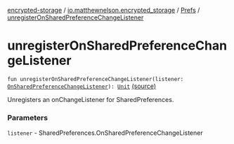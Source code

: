 [encrypted-storage](../../index.md) / [io.matthewnelson.encrypted_storage](../index.md) / [Prefs](index.md) / [unregisterOnSharedPreferenceChangeListener](./unregister-on-shared-preference-change-listener.md)

# unregisterOnSharedPreferenceChangeListener

`fun unregisterOnSharedPreferenceChangeListener(listener: `[`OnSharedPreferenceChangeListener`](https://developer.android.com/reference/android/content/SharedPreferences/OnSharedPreferenceChangeListener.html)`): `[`Unit`](https://kotlinlang.org/api/latest/jvm/stdlib/kotlin/-unit/index.html) [(source)](https://github.com/05nelsonm/encrypted-storage/blob/master/encrypted-storage/src/main/java/io/matthewnelson/encrypted_storage/Prefs.kt#L108)

Unregisters an onChangeListener for SharedPreferences.

### Parameters

`listener` - SharedPreferences.OnSharedPreferenceChangeListener